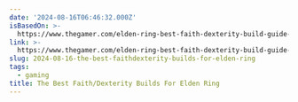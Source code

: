```yaml
---
date: '2024-08-16T06:46:32.000Z'
isBasedOn: >-
  https://www.thegamer.com/elden-ring-best-faith-dexterity-build-guide-walkthrough/
link: >-
  https://www.thegamer.com/elden-ring-best-faith-dexterity-build-guide-walkthrough/
slug: 2024-08-16-the-best-faithdexterity-builds-for-elden-ring
tags:
  - gaming
title: The Best Faith/Dexterity Builds For Elden Ring
---
```

 
